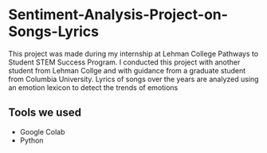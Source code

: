 # Sentiment-Analysis-Project-on-Songs-Lyrics
This project was made during my internship at Lehman College Pathways to Student STEM Success Program. I conducted this project with another student from Lehman Collge and with guidance from a graduate student from Columbia University. Lyrics of songs over the years are analyzed using an emotion lexicon to detect the trends of emotions
## Tools we used
- Google Colab
- Python
